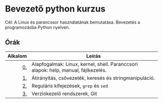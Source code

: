 # Bevezető python kurzus

Cél: A Linux és parancssor használatának bemutatása. Bevezetés a programozásba Python nyelven.

## Órák

| Alkalom | Leírás |
|--------:|--------|
| [0.](https://github.com/mittelholcz/linuxandpython2020/blob/master/00.intro/)   | Alapfogalmak: Linux, kernel, shell. Paranccsori alapok: help, manual, fájlkezelés. |
| [1.](https://github.com/mittelholcz/linuxandpython2020/blob/master/01.shell/)   | Átirányítás, csővezeték, keresés és stringmanipuláció. |
| [2.](https://github.com/mittelholcz/linuxandpython2020/blob/master/02.regex/)   | Reguláris kifejezések, `grep` és `sed` |
| [3.](https://github.com/mittelholcz/linuxandpython2020/blob/master/03.git/)   | Verziókezelő rendszerek, Git |

